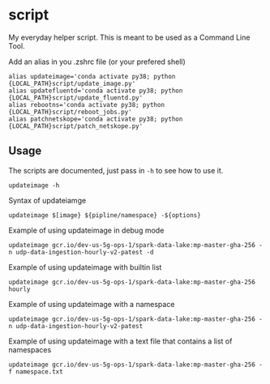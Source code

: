 # script
My everyday helper script. This is meant to be used as a Command Line Tool.

Add an alias in you .zshrc file (or your prefered shell)
```
alias updateimage='conda activate py38; python {LOCAL_PATH}script/update_image.py'
alias updatefluentd='conda activate py38; python {LOCAL_PATH}script/update_fluentd.py'
alias rebootns='conda activate py38; python {LOCAL_PATH}script/reboot_jobs.py'
alias patchnetskope='conda activate py38; python {LOCAL_PATH}script/patch_netskope.py'
```

## Usage
The scripts are documented, just pass in `-h` to see how to use it.
```
updateimage -h
```
Syntax of updateiamge
```
updateimage $[image} ${pipline/namespace} -${options}
```
Example of using updateimage in debug mode
```
updateimage gcr.io/dev-us-5g-ops-1/spark-data-lake:mp-master-gha-256 -n udp-data-ingestion-hourly-v2-patest -d
```
Example of using updateimage with builtin list
```
updateimage gcr.io/dev-us-5g-ops-1/spark-data-lake:mp-master-gha-256 hourly
```
Example of using updateimage with a namespace
```
updateimage gcr.io/dev-us-5g-ops-1/spark-data-lake:mp-master-gha-256 -n udp-data-ingestion-hourly-v2-patest
```
Example of using updateimage with a text file that contains a list of namespaces
```
updateimage gcr.io/dev-us-5g-ops-1/spark-data-lake:mp-master-gha-256 -f namespace.txt
```
